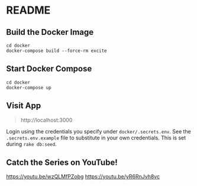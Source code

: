 # README

## Build the Docker Image

```
cd docker
docker-compose build --force-rm excite
```

## Start Docker Compose

```
cd docker
docker-compose up
```

## Visit App

> http://localhost:3000

Login using the credentials you specify under `docker/.secrets.env`. See the `.secrets.env.example` file to substitute in your own credentials. This is set during `rake db:seed`.


## Catch the Series on YouTube!

https://youtu.be/wzQLMfPZobg
https://youtu.be/yR6RnJvh8vc
